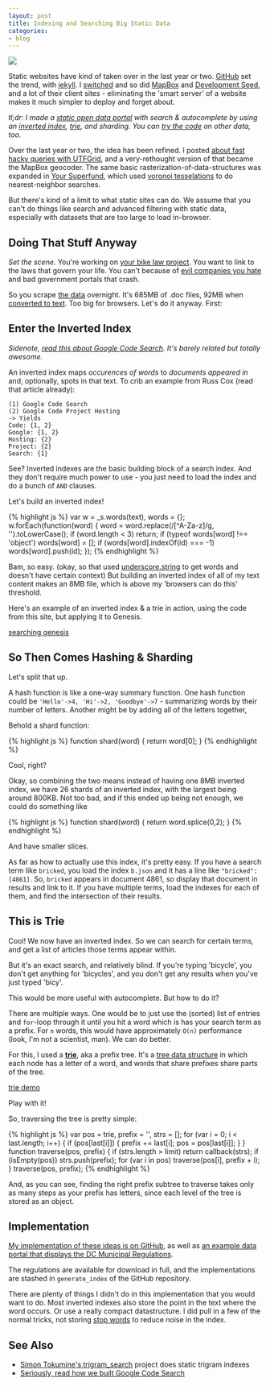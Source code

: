 ```yaml
---
layout: post
title: Indexing and Searching Big Static Data
categories:
- blog
---
```


![](http://farm9.staticflickr.com/8337/8185308150_60b3c7cd4e_b.jpg)

Static websites have kind of taken over in the last year or two. [GitHub](https://github.com/)
set the trend, with [jekyll](http://jekyllrb.com/). I [switched](http://macwright.org/2011/07/04/hello-internet.html)
and so did [MapBox](http://mapbox.com/) and [Development Seed](http://developmentseed.org/),
and a lot of their client sites - eliminating the 'smart server' of a website
makes it much simpler to deploy and forget about.

_tl;dr: I made a [static open data portal](http://dcmr-1.s3-website-us-east-1.amazonaws.com/)
with search & autocomplete by using an [inverted index](http://en.wikipedia.org/wiki/Inverted_index),
[trie](http://en.wikipedia.org/wiki/Trie), and sharding.
You can [try the code](https://github.com/tmcw/dcmr) on other data, too._

Over the last year or two, the idea has been refined. I posted
[about fast hacky queries with UTFGrid](http://macwright.org/2011/08/10/fast-hacky-queries-with-utfgrid.html),
and a very-rethought version of that became the MapBox geocoder. The same
basic rasterization-of-data-structures was expanded in [Your Superfund](http://macwright.org/2011/09/30/voronoi-polygons.html),
which used [voronoi tesselations](http://en.wikipedia.org/wiki/Voronoi_diagram) to
do nearest-neighbor searches.

But there's kind of a limit to what static sites can do. We assume that you can't
do things like search and advanced filtering with static data, especially with
datasets that are too large to load in-browser.

## Doing That Stuff Anyway

_Set the scene._ You're working on [your bike law project](http://macwright.org/2012/09/10/bikelaws.html).
You want to link to the laws that govern your life. You can't because of
[evil companies you hate](http://westlaw.com/) and bad government portals
that crash.

So you scrape [the data](http://www.dcregs.dc.gov/) overnight. It's 685MB
of .doc files, 92MB when [converted to text](http://www.wagner.pp.ru/~vitus/software/catdoc/).
Too big for browsers. Let's do it anyway. First:

## Enter the Inverted Index

_Sidenote, [read this about Google Code Search](http://swtch.com/~rsc/regexp/regexp4.html). It's
barely related but totally awesome._

An inverted index maps _occurences of words_ to _documents appeared in_ and,
optionally, spots in that text. To crib an example from Russ Cox (read that article already):

    (1) Google Code Search
    (2) Google Code Project Hosting
    -> Yields
    Code: {1, 2}
    Google: {1, 2}
    Hosting: {2}
    Project: {2}
    Search: {1}

See? Inverted indexes are the basic building block of a search index. And they
don't require much power to use - you just need to load the index and do
a bunch of `AND` clauses.

Let's build an inverted index!

{% highlight js %}
var w = _s.words(text), words = {};
w.forEach(function(word) {
    word = word.replace(/[^A-Za-z]/g, '').toLowerCase();
    if (word.length < 3) return;
    if (typeof words[word] !== 'object') words[word] = [];
    if (words[word].indexOf(id) === -1) words[word].push(id);
});
{% endhighlight %}

Bam, so easy. (okay, so that used [underscore.string](http://epeli.github.com/underscore.string/) to get words
and doesn't have certain context) But building an inverted index of all of my text content makes
an 8MB file, which is above my 'browsers can do this' threshold.

Here's an example of an inverted index & a trie in action, using the code from
this site, but applying it to Genesis.

<div class='link-block'>
  <a href='http://bl.ocks.org/4072696/'>searching genesis</a>
</div>

## So Then Comes Hashing & Sharding

Let's split that up.

A hash function is like a one-way summary function. One hash function could
be `'Hello'->4, 'Hi'->2, 'Goodbye'->7` - summarizing words by their
number of letters. Another might be by adding all of the letters together,

Behold a shard function:

{% highlight js %}
function shard(word) { return word[0]; }
{% endhighlight %}

Cool, right?

Okay, so combining the two means instead of having one 8MB inverted index,
we have 26 shards of an inverted index, with the largest being around 800KB.
Not too bad, and if this ended up being not enough, we could do something like

{% highlight js %}
function shard(word) { return word.splice(0,2); }
{% endhighlight %}

And have smaller slices.

As far as how to actually use this index, it's pretty easy. If you have
a search term like `bricked`, you load the index `b.json` and it has a line
like `"bricked": [4861]`. So, `bricked` appears in document 4861, so display
that document in results and link to it. If you have multiple terms, load
the indexes for each of them, and find the intersection of their results.

## This is Trie

Cool! We now have an inverted index. So we can search for certain terms, and
get a list of articles those terms appear within.

But it's an exact search, and relatively blind. If you're typing 'bicycle',
you don't get anything for 'bicycles', and you don't get any results when
you've just typed 'bicy'.

This would be more useful with autocomplete. But how to do it?

There are multiple ways. One would be to just use the (sorted) list of entries
and `for`-loop through it until you hit a word which is has your search term
as a prefix. For `n` words, this would have approximately `O(n)` performance
(look, I'm not a scientist, man). We can do better.

For this, I used a **[trie](http://en.wikipedia.org/wiki/Trie)**, aka a prefix tree. It's a [tree data structure](http://en.wikipedia.org/wiki/Tree_(data_structure))
in which each node has a letter of a word, and words that share prefixes
share parts of the tree.

<div class='link-block'>
  <a href='http://bl.ocks.org/4063830'>trie demo</a>
</div>

Play with it!

So, traversing the tree is pretty simple:

{% highlight js %}
var pos = trie, prefix = '', strs = [];
for (var i = 0; i < last.length; i++) {
    if (pos[last[i]]) {
        prefix += last[i];
        pos = pos[last[i]];
    }
}
function traverse(pos, prefix) {
    if (strs.length > limit) return callback(strs);
    if (isEmpty(pos)) strs.push(prefix);
    for (var i in pos) traverse(pos[i], prefix + i);
}
traverse(pos, prefix);
{% endhighlight %}

And, as you can see, finding the right prefix subtree to traverse takes only
as many steps as your prefix has letters, since each level of the tree is stored
as an object.

## Implementation

[My implementation of these ideas is on GitHub](https://github.com/tmcw/dcmr),
as well as [an example data portal that displays the DC Municipal Regulations](http://dcmr-1.s3-website-us-east-1.amazonaws.com/).

The regulations are available for download in full, and the implementations
are stashed in `generate_index` of the GitHub repository.

There are plenty of things I didn't do in this implementation that you would
want to do. Most inverted indexes also store the point in the text where the word
occurs. Or use a really compact datastructure. I did pull in a few of the
normal tricks, not storing [stop words](http://en.wikipedia.org/wiki/Stop_words) to
reduce noise in the index.

## See Also

* [Simon Tokumine's trigram_search](https://github.com/tokumine/trigram_search) project does static trigram indexes
* [Seriously, read how we built Google Code Search](http://swtch.com/~rsc/regexp/regexp4.html)
